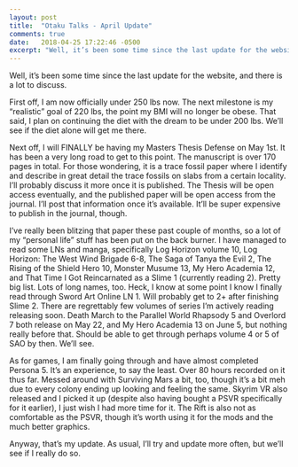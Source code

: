 ```yaml
---
layout: post
title:  "Otaku Talks - April Update"
comments: true
date:   2018-04-25 17:22:46 -0500
excerpt: "Well, it’s been some time since the last update for the website, and there is a lot to discuss."
---
```

<p>Well, it’s been some time since the last update for the website, and there is a lot to discuss.</p><p>First off, I am now officially under 250 lbs now. The next milestone is my “realistic” goal of 220 lbs, the point my BMI will no longer be obese. That said, I plan on continuing the diet with the dream to be under 200 lbs. We’ll see if the diet alone will get me there.</p><p>Next off, I will FINALLY be having my Masters Thesis Defense on May 1st. It has been a very long road to get to this point. The manuscript is over 170 pages in total. For those wondering, it is a trace fossil paper where I identify and describe in great detail the trace fossils on slabs from a certain locality. I’ll probably discuss it more once it is published. The Thesis will be open access eventually, and the published paper will be open access from the journal. I’ll post that information once it’s available. It’ll be super expensive to publish in the journal, though.</p><p>I’ve really been blitzing that paper these past couple of months, so a lot of my “personal life” stuff has been put on the back burner. I have managed to read some LNs and manga, specifically Log Horizon volume 10, Log Horizon: The West Wind Brigade 6-8, The Saga of Tanya the Evil 2, The Rising of the Shield Hero 10, Monster Musume 13, My Hero Academia 12, and That Time I Got Reincarnated as a Slime 1 (currently reading 2). Pretty big list. Lots of long names, too. Heck, I know at some point I know I finally read through Sword Art Online LN 1. Will probably get to 2+ after finishing Slime 2. There are regrettably few volumes of series I’m actively reading releasing soon. Death March to the Parallel World Rhapsody 5 and Overlord 7 both release on May 22, and My Hero Academia 13 on June 5, but nothing really before that. Should be able to get through perhaps volume 4 or 5 of SAO by then. We’ll see.</p><p>As for games, I am finally going through and have almost completed Persona 5. It’s an experience, to say the least. Over 80 hours recorded on it thus far. Messed around with Surviving Mars a bit, too, though it’s a bit meh due to every colony ending up looking and feeling the same. Skyrim VR also released and I picked it up (despite also having bought a PSVR specifically for it earlier), I just wish I had more time for it. The Rift is also not as comfortable as the PSVR, though it’s worth using it for the mods and the much better graphics.</p><p>Anyway, that’s my update. As usual, I’ll try and update more often, but we’ll see if I really do so.</p>
